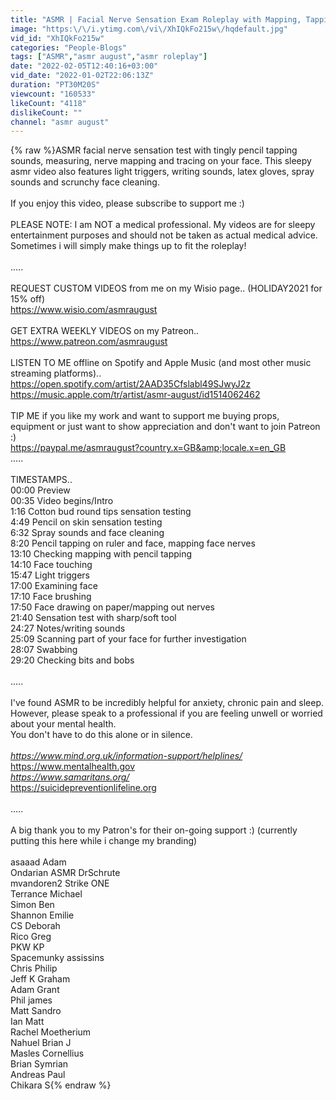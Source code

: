 ```yaml
---
title: "ASMR | Facial Nerve Sensation Exam Roleplay with Mapping, Tapping and Drawing"
image: "https:\/\/i.ytimg.com\/vi\/XhIQkFo215w\/hqdefault.jpg"
vid_id: "XhIQkFo215w"
categories: "People-Blogs"
tags: ["ASMR","asmr august","asmr roleplay"]
date: "2022-02-05T12:40:16+03:00"
vid_date: "2022-01-02T22:06:13Z"
duration: "PT30M20S"
viewcount: "160533"
likeCount: "4118"
dislikeCount: ""
channel: "asmr august"
---
```

{% raw %}ASMR facial nerve sensation test with tingly pencil tapping sounds, measuring, nerve mapping and tracing on your face. This sleepy asmr video also features light triggers, writing sounds, latex gloves, spray sounds and scrunchy face cleaning.<br /><br />If you enjoy this video, please subscribe to support me :)<br /><br />PLEASE NOTE: I am NOT a medical professional. My videos are for sleepy entertainment purposes and should not be taken as actual medical advice. Sometimes i will simply make things up to fit the roleplay!<br /><br />.....<br /><br />REQUEST CUSTOM VIDEOS from me on my Wisio page.. (HOLIDAY2021 for 15% off)<br /><a rel="nofollow" target="blank" href="https://www.wisio.com/asmraugust">https://www.wisio.com/asmraugust</a><br /><br />GET EXTRA WEEKLY VIDEOS on my Patreon..<br /> <a rel="nofollow" target="blank" href="https://www.patreon.com/asmraugust">https://www.patreon.com/asmraugust</a><br /><br />LISTEN TO ME offline on Spotify and Apple Music (and most other music streaming platforms)..<br /><a rel="nofollow" target="blank" href="https://open.spotify.com/artist/2AAD35Cfslabl49SJwyJ2z">https://open.spotify.com/artist/2AAD35Cfslabl49SJwyJ2z</a><br /><a rel="nofollow" target="blank" href="https://music.apple.com/tr/artist/asmr-august/id1514062462">https://music.apple.com/tr/artist/asmr-august/id1514062462</a><br /><br />TIP ME if you like my work and want to support me buying props, equipment or just want to show appreciation and don't want to join Patreon :)<br /><a rel="nofollow" target="blank" href="https://paypal.me/asmraugust?country.x=GB&amp;locale.x=en_GB">https://paypal.me/asmraugust?country.x=GB&amp;locale.x=en_GB</a><br />.....<br /><br />TIMESTAMPS..<br />00:00 Preview<br />00:35 Video begins/Intro<br />1:16 Cotton bud round tips sensation testing<br />4:49 Pencil on skin sensation testing<br />6:32 Spray sounds and face cleaning<br />8:20 Pencil tapping on ruler and face, mapping face nerves<br />13:10 Checking mapping with pencil tapping<br />14:10 Face touching<br />15:47 Light triggers<br />17:00 Examining face<br />17:10 Face brushing<br />17:50 Face drawing on paper/mapping out nerves<br />21:40 Sensation test with sharp/soft tool<br />24:27 Notes/writing sounds<br />25:09 Scanning part of your face for further investigation<br />28:07 Swabbing<br />29:20 Checking bits and bobs<br /><br />.....<br /><br />I've found ASMR to be incredibly helpful for anxiety, chronic pain and sleep. However, please speak to a professional if you are feeling unwell or worried about your mental health.<br />You don't have to do this alone or in silence.<br /><br />*<a rel="nofollow" target="blank" href="https://www.mind.org.uk/information-support/helplines/">https://www.mind.org.uk/information-support/helplines/</a><br />*<a rel="nofollow" target="blank" href="https://www.mentalhealth.gov">https://www.mentalhealth.gov</a><br />*<a rel="nofollow" target="blank" href="https://www.samaritans.org/">https://www.samaritans.org/</a><br />*<a rel="nofollow" target="blank" href="https://suicidepreventionlifeline.org">https://suicidepreventionlifeline.org</a><br /><br />.....<br /><br />A big thank you to my Patron's for their on-going support :) (currently putting this here while i change my branding)<br /><br />asaaad                     Adam <br />Ondarian ASMR     DrSchrute<br />mvandoren2           Strike ONE<br />Terrance                  Michael <br />Simon                      Ben <br />Shannon                  Emilie<br />CS                            Deborah <br />Rico                         Greg<br />PKW                         KP<br />Spacemunky          assissins <br />Chris                       Philip <br />Jeff K                      Graham<br />Adam                      Grant<br />Phil                          james <br />Matt                        Sandro <br />Ian                           Matt<br />Rachel                    Moetherium <br />Nahuel                   Brian J<br />Masles                  Cornellius<br />Brian                      Symrian<br />Andreas                Paul <br />Chikara S{% endraw %}
